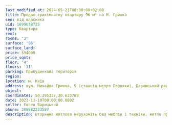 ```yaml
---
last_modified_at: 2024-05-21T00:00:00+02:00
title: Продаю трикімнатну квартиру 96 м² на М. Гришка
seo: від власника
uid: 1699638725
type: Квартира
rent:
rooms: '3'
surface: '96'
surface_land:
price: $94000
price_sqmt:
floor: '4'
floors: '31'
parking: Прибудинкова територія
region:
location: м. Київ
address: вул. Михайла Гришка, 9 (станція метро Позняки), Дарницький район
object:
coordinates: 50.395337,30.633788
date: 2023-11-10T00:00:00.000Z
seller: Євген Варицький
phone: 380682233587
description: Вторинна житлова нерухоміть без меблів і техніки, житло придатне для проживання
---
```

